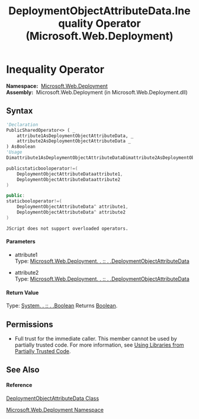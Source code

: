 ﻿---
title: DeploymentObjectAttributeData.Inequality Operator  (Microsoft.Web.Deployment)
TOCTitle: Inequality Operator
ms:assetid: M:Microsoft.Web.Deployment.DeploymentObjectAttributeData.op_Inequality(Microsoft.Web.Deployment.DeploymentObjectAttributeData,Microsoft.Web.Deployment.DeploymentObjectAttributeData)
ms:mtpsurl: https://msdn.microsoft.com/en-us/library/microsoft.web.deployment.deploymentobjectattributedata.op_inequality(v=VS.90)
ms:contentKeyID: 22753881
ms.date: 05/02/2012
mtps_version: v=VS.90
f1_keywords:
- Microsoft.Web.Deployment.DeploymentObjectAttributeData.Inequality
dev_langs:
- CSharp
- JScript
- VB
- c++
api_location:
- Microsoft.Web.Deployment.dll
api_name:
- Microsoft.Web.Deployment.DeploymentObjectAttributeData.Inequality
- Microsoft.Web.Deployment.DeploymentObjectAttributeData.op_Inequality
api_type:
- Managed
topic_type:
- apiref
- kbSyntax
product_family_name: VS
ROBOTS: INDEX,FOLLOW
---

# Inequality Operator

**Namespace:**  [Microsoft.Web.Deployment](microsoft-web-deployment-namespace.md)  
**Assembly:**  Microsoft.Web.Deployment (in Microsoft.Web.Deployment.dll)

## Syntax

``` vb
'Declaration
PublicSharedOperator<> ( _
    attribute1AsDeploymentObjectAttributeData, _
    attribute2AsDeploymentObjectAttributeData _
) AsBoolean
'Usage
Dimattribute1AsDeploymentObjectAttributeDataDimattribute2AsDeploymentObjectAttributeDataDimreturnValueAsBooleanreturnValue = (attribute1<>attribute2)
```

``` csharp
publicstaticbooloperator!=(
    DeploymentObjectAttributeDataattribute1,
    DeploymentObjectAttributeDataattribute2
)
```

``` c++
public:
staticbooloperator!=(
    DeploymentObjectAttributeData^ attribute1, 
    DeploymentObjectAttributeData^ attribute2
)
```

``` jscript
JScript does not support overloaded operators.
```

#### Parameters

  - attribute1  
    Type: [Microsoft.Web.Deployment. . :: . .DeploymentObjectAttributeData](deploymentobjectattributedata-class-microsoft-web-deployment.md)  

<!-- end list -->

  - attribute2  
    Type: [Microsoft.Web.Deployment. . :: . .DeploymentObjectAttributeData](deploymentobjectattributedata-class-microsoft-web-deployment.md)  

#### Return Value

Type: [System. . :: . .Boolean](https://msdn.microsoft.com/en-us/library/a28wyd50\(v=vs.90\))  
Returns [Boolean](https://msdn.microsoft.com/en-us/library/a28wyd50\(v=vs.90\)).  

## Permissions

  - Full trust for the immediate caller. This member cannot be used by partially trusted code. For more information, see [Using Libraries from Partially Trusted Code](https://msdn.microsoft.com/en-us/library/8skskf63\(v=vs.90\)).

## See Also

#### Reference

[DeploymentObjectAttributeData Class](deploymentobjectattributedata-class-microsoft-web-deployment.md)

[Microsoft.Web.Deployment Namespace](microsoft-web-deployment-namespace.md)

